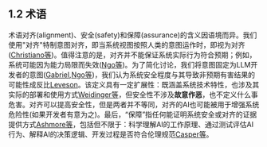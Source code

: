 ## 1.2 术语

术语对齐(alignment)、安全(safety)和保障(assurance)的含义因语境而异。我们使用"对齐"特制意图对齐，即当系统视图按照人类的意图运作时，即视为对齐([Christiano等](https://ai-alignment.com/clarifying-ai-alignment-cec47cd69dd6))。值得注意的是，对齐并不能保证系统实际行为符合预期；例如，系统可能因为能力局限而失效([Ngo等](https://arxiv.org/pdf/2209.00626))。为了简化讨论，我们将意图固定为LLM开发者的意图([Gabriel](https://link.springer.com/article/10.1007/s11023-020-09539-2),[Ngo等](https://arxiv.org/pdf/2209.00626))，我们认为系统安全程度与其导致非预期有害结果的可能性成反比[Leveson](https://library.oapen.org/bitstream/handle/20.500.12657/26043/1004042.pdf?sequence=1)。该定义具有一定扩展性：既涵盖系统技术特性，也涉及其实际的部署和使用方式[Weidinger等](https://arxiv.org/pdf/2310.11986)，但安全性不涉及**故意作恶**，也不定义什么事危害。对齐可以提高安全性，但是两者并不等同，对齐的AI也可能被用于增强系统危险性(如果开发者有意为之)。最后，“保障”指任何能证明系统安全或对齐的证据提供方式[Ashmore等](https://arxiv.org/pdf/1905.04223)，包括但不限于：科学理解AI的工作原理、通过测试评估AI行为、解释AI的决策逻辑、开发过程是否符合伦理规范[Casper等](https://arxiv.org/pdf/2401.14446)。